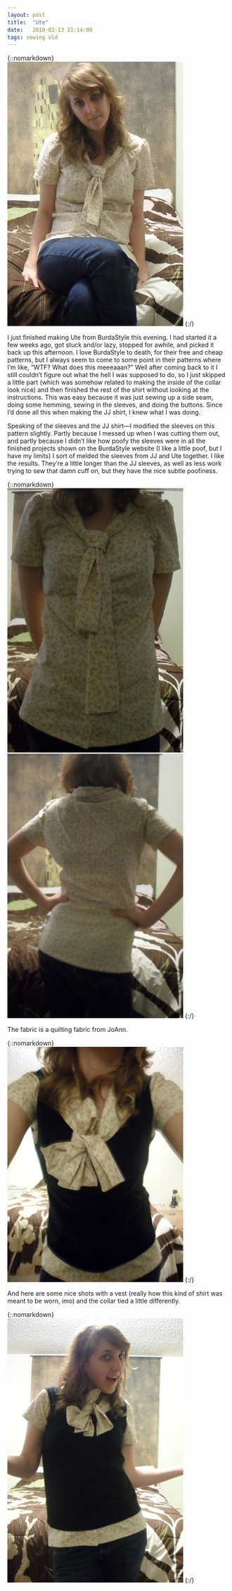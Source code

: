 ```yaml
---
layout: post
title:  "Ute"
date:   2010-02-13 21:14:00
tags: sewing old
---
```

{::nomarkdown}
<img src="/uploads/2010/02/ute01.jpg">
{:/}

I just finished making Ute from BurdaStyle this evening. I had started it a few weeks ago, got stuck and/or lazy, stopped for awhile, and picked it back up this afternoon. I love BurdaStyle to death, for their free and cheap patterns, but I always seem to come to some point in their patterns where I’m like, “WTF? What does this meeeaaan?” Well after coming back to it I still couldn’t figure out what the hell I was supposed to do, so I just skipped a little part (which was somehow related to making the inside of the collar look nice) and then finished the rest of the shirt without looking at the instructions. This was easy because it was just sewing up a side seam, doing some hemming, sewing in the sleeves, and doing the buttons. Since I’d done all this when making the JJ shirt, I knew what I was doing.

Speaking of the sleeves and the JJ shirt—I modified the sleeves on this pattern slightly. Partly because I messed up when I was cutting them out, and partly because I didn’t like how poofy the sleeves were in all the finished projects shown on the BurdaStyle website (I like a little poof, but I have my limits) I sort of melded the sleeves from JJ and Ute together. I like the results. They’re a little longer than the JJ sleeves, as well as less work trying to sew that damn cuff on, but they have the nice subtle poofiness.

{::nomarkdown}
<img src="/uploads/2010/02/ute02.jpg">
<img src="/uploads/2010/02/ute03.jpg">
{:/}

The fabric is a quilting fabric from JoAnn.

{::nomarkdown}
<img src="/uploads/2010/02/ute04.jpg">
{:/}

And here are some nice shots with a vest (really how this kind of shirt was meant to be worn, imo) and the collar tied a little differently.

{::nomarkdown}
<img src="/uploads/2010/02/ute05.jpg">
{:/}
